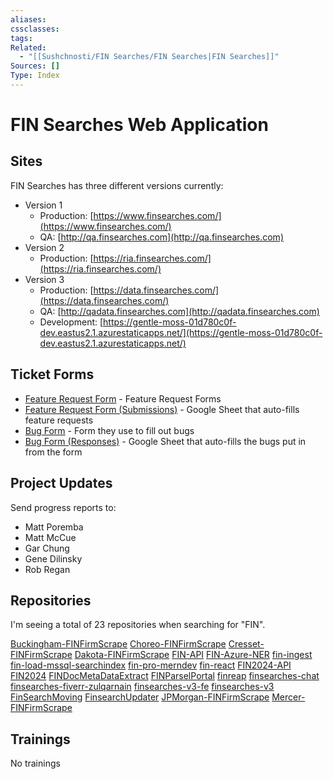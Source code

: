 ```yaml
---
aliases:
cssclasses:
tags:
Related:
  - "[[Sushchnosti/FIN Searches/FIN Searches|FIN Searches]]"
Sources: []
Type: Index
---
```

# FIN Searches Web Application
## Sites

FIN Searches has three different versions currently:

- Version 1
    - Production: [https://www.finsearches.com/](https://www.finsearches.com/)
    - QA: [http://qa.finsearches.com](http://qa.finsearches.com)
- Version 2
    - Production: [https://ria.finsearches.com/](https://ria.finsearches.com/)
- Version 3
    - Production: [https://data.finsearches.com/](https://data.finsearches.com/)
    - QA: [http://qadata.finsearches.com](http://qadata.finsearches.com)
    - Development: [https://gentle-moss-01d780c0f-dev.eastus2.1.azurestaticapps.net/](https://gentle-moss-01d780c0f-dev.eastus2.1.azurestaticapps.net/)

## Ticket Forms

- [Feature Request Form](https://docs.google.com/forms/d/16ReUv_ACv1mJm33VYX8g66VfAsuBQQTYPWrZM5EV7Gg/edit?usp=sharing_eip&ts=68cc312f) - Feature Request Forms
- [Feature Request Form (Submissions)](https://docs.google.com/spreadsheets/d/1O9nqXkvaEn7B1EKQWNTvi98KrgvAbo6nGHYL-QGtwAk/edit) - Google Sheet that auto-fills feature requests
- [Bug Form](https://docs.google.com/forms/d/1hhDPcyo4peSfO0UrhIlxWQTSXRt9bb2lgJTfc5Apk9s/edit?usp=sharing_eip&ts=68cc3162) - Form they use to fill out bugs
- [Bug Form (Responses)](https://docs.google.com/spreadsheets/d/143QddTkR-RKqcLiSSQd-UdSRVehqYsArWCqJXmJBr8A/edit?usp=sharing_eip&ts=68cc31b8) - Google Sheet that auto-fills the bugs put in from the form

## Project Updates

Send progress reports to:

- Matt Poremba
- Matt McCue
- Gar Chung
- Gene Dilinsky
- Rob Regan

## Repositories

I'm seeing a total of 23 repositories when searching for "FIN".

[Buckingham-FINFirmScrape](https://github.com/delta-desk/Buckingham-FINFirmScrape)
[Choreo-FINFirmScrape](https://github.com/delta-desk/Choreo-FINFirmScrape)
[Cresset-FINFirmScrape](https://github.com/delta-desk/Cresset-FINFirmScrape)
[Dakota-FINFirmScrape](https://github.com/delta-desk/Dakota-FINFirmScrape)
[FIN-API](https://github.com/delta-desk/FIN-API)
[FIN-Azure-NER](https://github.com/delta-desk/FIN-Azure-NER)
[fin-ingest](https://github.com/delta-desk/fin-ingest)
[fin-load-mssql-searchindex](https://github.com/delta-desk/fin-load-mssql-searchindex)
[fin-pro-merndev](https://github.com/delta-desk/fin-pro-merndev)
[fin-react](https://github.com/delta-desk/fin-react)
[FIN2024-API](https://github.com/delta-desk/FIN2024-API)
[FIN2024](https://github.com/delta-desk/FIN2024)
[FINDocMetaDataExtract](https://github.com/delta-desk/FINDocMetaDataExtract)
[FINParselPortal](https://github.com/delta-desk/FINParselPortal)
[finreap](https://github.com/delta-desk/finreap)
[finsearches-chat](https://github.com/delta-desk/finsearches-chat)
[finsearches-fiverr-zulqarnain](https://github.com/delta-desk/finsearches-fiverr-zulqarnain)
[finsearches-v3-fe](https://github.com/delta-desk/finsearches-v3-fe)
[finsearches-v3](https://github.com/delta-desk/finsearches-v3)
[FinSearchMoving](https://github.com/delta-desk/FinSearchMoving)
[FinsearchUpdater](https://github.com/delta-desk/FinsearchUpdater)
[JPMorgan-FINFirmScrape](https://github.com/delta-desk/JPMorgan-FINFirmScrape)
[Mercer-FINFirmScrape](https://github.com/delta-desk/Mercer-FINFirmScrape)

## Trainings

<span class="placeholder">No trainings</span>
